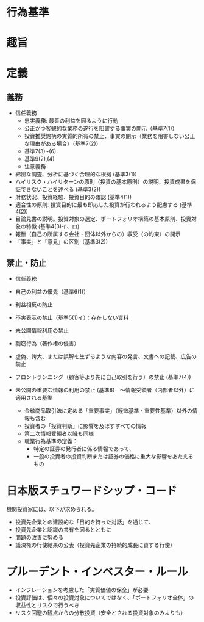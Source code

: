 # 行為基準

# 趣旨

# 定義
## 義務
* 信任義務
  * 忠実義務: 最善の利益を図るように行動
   * 公正かつ客観的な業務の遂行を阻害する事実の開示（基準7(1)）
   * 投資推奨銘柄の実質的所有の禁止、事実の開示（業務を阻害しない公正な理由がある場合）（基準7(2)）
   * 基準7(3)~(6)
   * 基準9(2),(4)
  * 注意義務
* 綿密な調査、分析に基づく合理的な根拠 (基準3(1))
* ハイリスク・ハイリターンの原則（投資の基本原則）の説明、投資成果を保証できないことを述べる (基準3(2))
* 財務状況、投資経験、投資目的の確認 (基準4(1))
* 適合性の原則: 投資目的に最も即応した投資が行われるよう配慮する (基準4(2))
* 目論見書の説明。投資対象の選定、ポートフォリオ構築の基本原則、投資対象の特徴 (基準4(3)イ、ロ)
* 報酬（自己の所属する会社・団体以外からの）収受（の約束）の開示
* 「事実」と「意見」の区別（基準3(2))

## 禁止・防止
* 信任義務
 * 自己の利益の優先（基準6(1)）
* 利益相反の防止
* 不実表示の禁止（基準5(1)イ）：存在しない資料
* 未公開情報利用の禁止
* 剽窃行為（著作権の侵害）

* 虚偽、誇大、または誤解を生ずるような内容の発言、文書への記載、広告の禁止
* フロントランニング（顧客等より先に自己取引を行う）の禁止 (基準7(4))
* 未公開の重要な情報の利用の禁止 (基準8)　～情報受領者（内部者以外）に適用される基準
  * 金融商品取引法に定める「重要事実」（軽微基準・重要性基準）以外の情報も含む
  * 投資者の「投資判断」に影響を及ぼすすべての情報
  * 第二次情報受領者以降も同様
  * 職業行為基準の定義：
    * 特定の証券の発行者に係る情報であって、
    * 一般の投資者の投資判断または証券の価格に重大な影響をあたえるもの
  
# 日本版スチュワードシップ・コード
機関投資家には、以下が求められる。
* 投資先企業との建設的な「目的を持った対話」を通じて、
* 投資先企業と認識の共有を図るとともに
* 問題の改善に努める
* 議決権の行使結果の公表（投資先企業の持続的成長に資する行使）

# プルーデント・インベスター・ルール

* インフレーションを考慮した「実質価値の保全」が必要
* 投資評価は、個々の投資対象についてではなく、「ポートフォリオ全体」の収益性とリスクで行うべき
* リスク回避の観点からの分散投資（安全とされる投資対象のみよりも）
